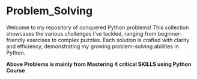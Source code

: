 # Problem_Solving
Welcome to my repository of conquered Python problems! This collection showcases the various challenges I've tackled, ranging from beginner-friendly exercises to complex puzzles. Each solution is crafted with clarity and efficiency, demonstrating my growing problem-solving abilities in Python.

**Above Problems is mainly from Mastering 4 critical SKILLS using Python Course**
